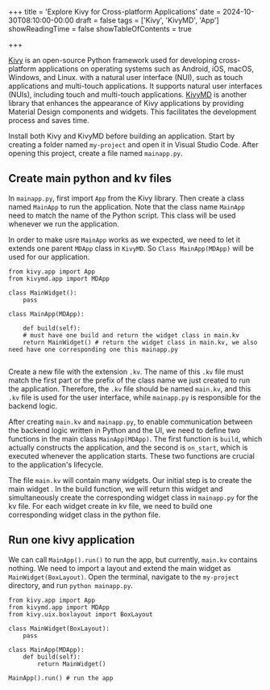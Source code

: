 +++
title = 'Explore Kivy for Cross-platform Applications'
date = 2024-10-30T08:10:00-00:00
draft = false
tags = ['Kivy', 'KivyMD', 'App']
showReadingTime = false
showTableOfContents = true

+++


[Kivy](https://kivy.org/) is an open-source Python framework used for developing cross-platform applications on operating systems such as Android, iOS, macOS, Windows, and Linux. with a natural user interface (NUI), such as touch applications and multi-touch applications. It supports natural user interfaces (NUIs), including touch and multi-touch applications. [KivyMD](https://kivymd.readthedocs.io/en/latest/) is another library that enhances the appearance of Kivy applications by providing Material Design components and widgets. This facilitates the development process and saves time. 

Install both Kivy and KivyMD before building an application. Start by creating a folder named `my-project` and open it in Visual Studio Code. After opening this project, create a file named `mainapp.py`.


## Create main python and kv files

In `mainapp.py`, first import `App` from the Kivy library. Then create a class named `MainApp` to run the application. Note that the class name `MainApp` need to match the name of the Python script. This class will be used whenever we run the application.

In order to make usre `MainApp` works as we expected, we need to let it extends one parent `MDApp` class in `KivyMD`. So `Class MainApp(MDApp)` will be used for our application. 

```
from kivy.app import App
from kivymd.app import MDApp

class MainWidget():
    pass

class MainApp(MDApp):

    def build(self):
    # must have one build and return the widget class in main.kv
    return MainWidget() # return the widget class in main.kv, we also need have one corresponding one this mainapp.py
    
```

Create a new file with the extension `.kv`. The name of this `.kv` file must match the first part or the prefix of the class name we just created to run the application. Therefore, the `.kv` file should be named `main.kv`, and this `.kv` file is used for the user interface, while `mainapp.py` is responsible for the backend logic.

After creating `main.kv` and `mainapp.py`, to enable communication between the backend logic written in Python and the UI, we need to define two functions in the main class `MainApp(MDApp)`. The first function is `build`, which actually constructs the application, and the second is `on_start`, which is executed whenever the application starts. These two functions are crucial to the application's lifecycle.

The file `main.kv` will contain many widgets. Our initial step is to create the main widget <MainWidget>. In the build function, we will return this widget and simultaneously create the corresponding widget class in `mainapp.py` for the kv file. For each widget create in kv file, we need to build one corresponding widget class in the python file. 

## Run one kivy application


We can call `MainApp().run()` to run the app, but currently, `main.kv` contains nothing. We need to import a layout and extend the main widget as `MainWidget(BoxLayout)`. Open the terminal, navigate to the `my-project` directory, and run `python mainapp.py`.

```
from kivy.app import App
from kivymd.app import MDApp
from kivy.uix.boxlayout import BoxLayout

class MainWidget(BoxLayout):
    pass

class MainApp(MDApp):
    def build(self):
        return MainWidget() 

MainApp().run() # run the app
```
